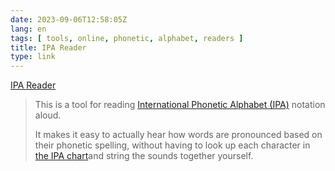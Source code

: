 ```yaml
---
date: 2023-09-06T12:58:05Z
lang: en
tags: [ tools, online, phonetic, alphabet, readers ]
title: IPA Reader
type: link
---
```


[IPA Reader](http://ipa-reader.xyz/)

> This is a tool for reading [International Phonetic Alphabet (IPA)](https://en.wikipedia.org/wiki/International_Phonetic_Alphabet) notation aloud.
>
> It makes it easy to actually hear how words are pronounced based on their phonetic spelling, without having to look up each character in [the IPA chart](https://upload.wikimedia.org/wikipedia/commons/8/8e/IPA_chart_2018.pdf)and string the sounds together yourself.
